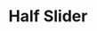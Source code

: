 ---
title:			"Half Slider"
slug:			half-slider
src:			/template-overviews/half-slider
categories:		template landing-pages one-page portfolios unstyled
description:	"A half page background image slider for Bootstrap 3 using the built-in Bootstrap carousel plugin."
bump:			"A half page image slider template."
img-src:		/img/templates/half-slider.jpg
img-desc:		"Half Page Bootstrap Image Carousel Slider"
layout:			template-overview

meta-title: "Half Slider - Bootstrap 3 Background Image Slider"
meta-description: "A half page background image slider template for Bootstrap 3 built with the default Bootstrap carousel. All Start Bootstrap templates are free to download and open source."

features:
  - Half page height, full width image slider
  - Caption markup included
  - Easy to edit, inline CSS for handling background images
  - Content section below the slider

long-description: "Half Slider is a half page height, full width image slider template for Bootstrap 3. This theme is great for creating landing pages or one page websites."

alt-version:		"no"
user-version:		"no"

v4-version:			"yes"

alt-v4:				"https://github.com/BlackrockDigital/startbootstrap-half-slider/archive/v4-dev.zip"

redirect_from:
  - /half-slider/
  - /half-slider.php/
  - /templates/half-slider.html/
  - /downloads/half-slider.zip/
---